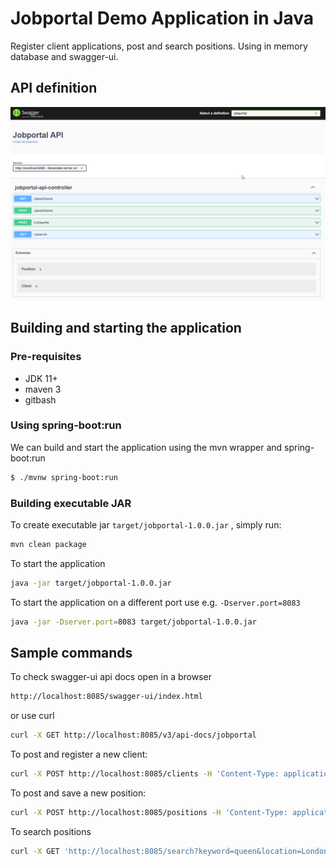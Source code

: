 # Jobportal Demo Application in Java

Register client applications, post and search positions. Using in memory database and swagger-ui. 

## API definition

![API](./Jobportal.png)

## Building and starting the application

### Pre-requisites
- JDK 11+
- maven 3
- gitbash

### Using spring-boot:run
We can build and start the application using the mvn wrapper and spring-boot:run

```sh
$ ./mvnw spring-boot:run
```

### Building executable JAR
To create executable jar ``target/jobportal-1.0.0.jar`` , simply run:

```sh
mvn clean package
```
To start the application

```sh
java -jar target/jobportal-1.0.0.jar
```

To start the application on a different port use e.g. ``-Dserver.port=8083``

```sh
java -jar -Dserver.port=8083 target/jobportal-1.0.0.jar
```


## Sample commands
To check swagger-ui api docs open in a browser 

```sh
http://localhost:8085/swagger-ui/index.html
```
or use curl

```sh
curl -X GET http://localhost:8085/v3/api-docs/jobportal
```

To post and register a new client:

```sh
curl -X POST http://localhost:8085/clients -H 'Content-Type: application/x-www-form-urlencoded' -d 'name=Demo%20User&email=DemoUser%40demo.com'
```
To post and save a new position:

```sh
curl -X POST http://localhost:8085/positions -H 'Content-Type: application/x-www-form-urlencoded' -H 'api-key: 1babfc4d-5de7-4dbc-a882-3b24c773016c' -d 'name=Employee%20Manager&location=Paris'
```
To search positions

```sh
curl -X GET 'http://localhost:8085/search?keyword=queen&location=London' -H 'api-key: 1babfc4d-5de7-4dbc-a882-3b24c773016c'
```
